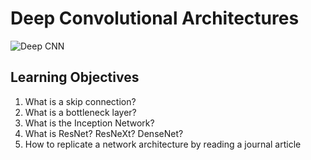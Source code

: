 # Deep Convolutional Architectures

![Deep CNN](https://vitalflux.com/wp-content/uploads/2021/11/VGG16-CNN-Architecture.png)

## Learning Objectives

1. What is a skip connection?
2. What is a bottleneck layer?
3. What is the Inception Network?
4. What is ResNet? ResNeXt? DenseNet?
5. How to replicate a network architecture by reading a journal article
